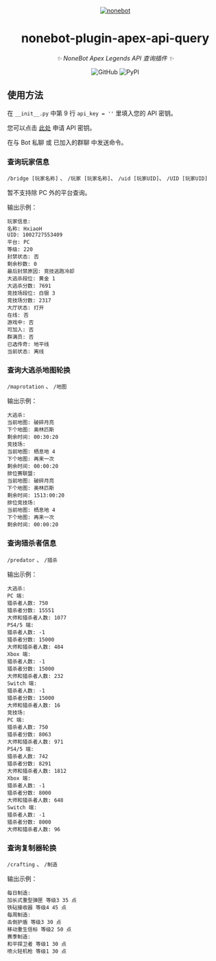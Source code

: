 <div align="center">

[![nonebot](https://v2.nonebot.dev/logo.png)](https://v2.nonebot.dev/)

# nonebot-plugin-apex-api-query

*✨ NoneBot Apex Legends API 查询插件 ✨*

![GitHub](https://img.shields.io/github/license/H-xiaoH/nonebot-plugin-apex-api-query)
![PyPI](https://img.shields.io/pypi/v/nonebot-plugin-apex-api-query)

</div>

## 使用方法
在 `__init__.py` 中第 9 行 `api_key = ''` 里填入您的 API 密钥。

您可以点击 [此处](https://portal.apexlegendsapi.com/) 申请 API 密钥。

在与 Bot 私聊 或 已加入的群聊 中发送命令。

### 查询玩家信息
`/bridge [玩家名称]` 、
`/玩家 [玩家名称]`、
`/uid [玩家UID]`、
`/UID [玩家UID]`

暂不支持除 PC 外的平台查询。

输出示例：
```text
玩家信息: 
名称: HxiaoH 
UID: 1002727553409 
平台: PC 
等级: 220 
封禁状态: 否 
剩余秒数: 0 
最后封禁原因: 竞技逃跑冷却 
大逃杀段位: 黄金 1 
大逃杀分数: 7691 
竞技场段位: 白银 3 
竞技场分数: 2317 
大厅状态: 打开 
在线: 否 
游戏中: 否 
可加入: 否 
群满员: 否 
已选传奇: 地平线 
当前状态: 离线 
```

### 查询大逃杀地图轮换
`/maprotation` 、 `/地图`

输出示例：
```text
大逃杀: 
当前地图: 破碎月亮 
下个地图: 奥林匹斯 
剩余时间: 00:30:20 
竞技场: 
当前地图: 栖息地 4 
下个地图: 再来一次 
剩余时间: 00:00:20 
排位赛联盟: 
当前地图: 破碎月亮 
下个地图: 奥林匹斯 
剩余时间: 1513:00:20 
排位竞技场: 
当前地图: 栖息地 4 
下个地图: 再来一次 
剩余时间: 00:00:20 
```

### 查询猎杀者信息
`/predator` 、 `/猎杀`

输出示例：
```text
大逃杀: 
PC 端: 
猎杀者人数: 750 
猎杀者分数: 15551 
大师和猎杀者人数: 1077 
PS4/5 端: 
猎杀者人数: -1 
猎杀者分数: 15000 
大师和猎杀者人数: 484 
Xbox 端: 
猎杀者人数: -1 
猎杀者分数: 15000 
大师和猎杀者人数: 232 
Switch 端: 
猎杀者人数: -1 
猎杀者分数: 15000 
大师和猎杀者人数: 16 
竞技场: 
PC 端: 
猎杀者人数: 750 
猎杀者分数: 8063 
大师和猎杀者人数: 971 
PS4/5 端: 
猎杀者人数: 742 
猎杀者分数: 8291 
大师和猎杀者人数: 1812 
Xbox 端: 
猎杀者人数: -1 
猎杀者分数: 8000 
大师和猎杀者人数: 648 
Switch 端: 
猎杀者人数: -1 
猎杀者分数: 8000 
大师和猎杀者人数: 96 
```

### 查询复制器轮换
`/crafting` 、 `/制造`

输出示例：
```text
每日制造: 
加长式重型弹匣 等级3 35 点 
铁砧接收器 等级4 45 点
每周制造: 
击倒护盾 等级3 30 点
移动重生信标 等级2 50 点
赛季制造: 
和平捍卫者 等级1 30 点
喷火轻机枪 等级1 30 点
```